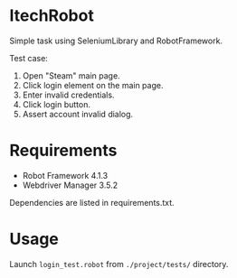 # ItechRobot
Simple task using SeleniumLibrary and RobotFramework.

Test case:

1. Open "Steam" main page.
2. Click login element on the main page.
3. Enter invalid credentials.
4. Click login button.
5. Assert account invalid dialog.

# Requirements
- Robot Framework 4.1.3
- Webdriver Manager 3.5.2

Dependencies are listed in requirements.txt.

# Usage
Launch `login_test.robot` from `./project/tests/` directory.
